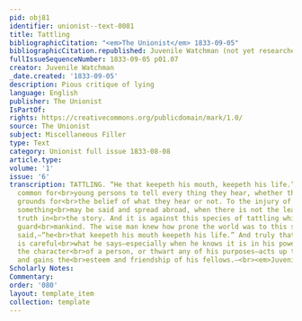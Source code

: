 ```yaml
---
pid: obj81
identifier: unionist--text-0081
title: Tattling
bibliographicCitation: "<em>The Unionist</em> 1833-09-05"
bibliographicCitation.republished: Juvenile Watchman (not yet researched)
fullIssueSequenceNumber: 1833-09-05 p01.07
creator: Juvenile Watchman
_date.created: '1833-09-05'
description: Pious critique of lying
language: English
publisher: The Unionist
IsPartOf: 
rights: https://creativecommons.org/publicdomain/mark/1.0/
source: The Unionist
subject: Miscellaneous Filler
type: Text
category: Unionist full issue 1833-08-08
article.type: 
volume: '1'
issue: '6'
transcription: TATTLING. “He that keepeth his mouth, keepeth his life.” It is very
  common for<br>young persons to tell every thing they hear, whether they have any
  grounds for<br>the belief of what they hear or not. To the injury of an individual
  something<br>may be said and spread abroad, when there is not the least shadow of
  truth in<br>the story. And it is against this species of tattling which I wish to
  guard<br>mankind. The wise man knew how prone the world was to this sin when he
  said,—“he<br>that keepeth his mouth keepeth his life.” And truly that person who
  is careful<br>what he says—especially when he knows it is in his power to injure
  the character<br>of a person, or thwart any of his purposes—acts up to the proverb,
  and gains the<br>esteem and friendship of his fellows.—<br><em>Juvenile Watchman</em>
Scholarly Notes: 
Commentary: 
order: '080'
layout: template_item
collection: template
---
```

